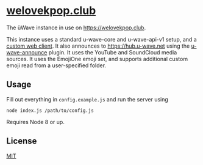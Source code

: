 # [welovekpop.club](https://welovekpop.club)

The üWave instance in use on https://welovekpop.club.

This instance uses a standard u-wave-core and u-wave-api-v1 setup, and a [custom web client](https://github.com/welovekpop/uwave-web-welovekpop.club).
It also announces to https://hub.u-wave.net using the [u-wave-announce](https://github.com/u-wave/hub/tree/master/plugin) plugin.
It uses the YouTube and SoundCloud media sources.
It uses the EmojiOne emoji set, and supports additional custom emoji read from a user-specified folder.

## Usage

Fill out everything in `config.example.js` and run the server using

```
node index.js /path/to/config.js
```

Requires Node 8 or up.

## License

[MIT](./LICENSE)
